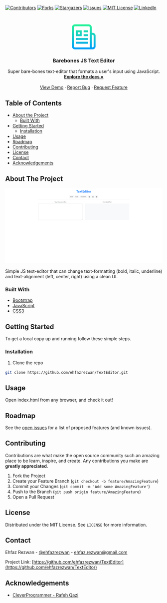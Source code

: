 <!--
*** Thanks for checking out this README Template. If you have a suggestion that would
*** make this better, please fork the repo and create a pull request or simply open
*** an issue with the tag "enhancement".
*** Thanks again! Now go create something AMAZING! :D
***
***
***
*** To avoid retyping too much info. Do a search and replace for the following:
*** github_username, TextEditor, twitter_handle, email
-->

<!-- PROJECT SHIELDS -->
<!--
*** I'm using markdown "reference style" links for readability.
*** Reference links are enclosed in brackets [ ] instead of parentheses ( ).
*** See the bottom of this document for the declaration of the reference variables
*** for contributors-url, forks-url, etc. This is an optional, concise syntax you may use.
*** https://www.markdownguide.org/basic-syntax/#reference-style-links
-->

[![Contributors][contributors-shield]][contributors-url]
[![Forks][forks-shield]][forks-url]
[![Stargazers][stars-shield]][stars-url]
[![Issues][issues-shield]][issues-url]
[![MIT License][license-shield]][license-url]
[![LinkedIn][linkedin-shield]][linkedin-url]

<!-- PROJECT LOGO -->
<br />
<p align="center">
  <a href="https://github.com/ehfazrezwan/TextEditor">
    <img src="images/logo.png" alt="Logo" width="80" height="80">
  </a>

  <h3 align="center">Barebones JS Text Editor</h3>

  <p align="center">
    Super bare-bones text-editor that formats a user's input using JavaScript.
    <br />
    <a href="https://github.com/ehfazrezwan/TextEditor"><strong>Explore the docs »</strong></a>
    <br />
    <br />
    <a href="https://github.com/ehfazrezwan/TextEditor">View Demo</a>
    ·
    <a href="https://github.com/ehfazrezwan/TextEditor/issues">Report Bug</a>
    ·
    <a href="https://github.com/ehfazrezwan/TextEditor/issues">Request Feature</a>
  </p>
</p>

<!-- TABLE OF CONTENTS -->

## Table of Contents

- [About the Project](#about-the-project)
  - [Built With](#built-with)
- [Getting Started](#getting-started)
  - [Installation](#installation)
- [Usage](#usage)
- [Roadmap](#roadmap)
- [Contributing](#contributing)
- [License](#license)
- [Contact](#contact)
- [Acknowledgements](#acknowledgements)

<!-- ABOUT THE PROJECT -->

## About The Project

[![Product Name Screen Shot][product-screenshot]]()

Simple JS text-editor that can change text-formatting (bold, italic, underline) and text-alignment (left, center, right) using a clean UI.

### Built With

- [Bootstrap](https://getbootstrap.com/)
- [JavaScript](https://developer.mozilla.org/en-US/docs/Web/JavaScript)
- [CSS3](https://www.w3.org/Style/CSS/)

<!-- GETTING STARTED -->

## Getting Started

To get a local copy up and running follow these simple steps.

### Installation

1. Clone the repo

```sh
git clone https://github.com/ehfazrezwan/TextEditor.git
```

<!-- USAGE EXAMPLES -->

## Usage

Open index.html from any browser, and check it out!

<!-- ROADMAP -->

## Roadmap

See the [open issues](https://github.com/ehfazrezwan/TextEditor/issues) for a list of proposed features (and known issues).

<!-- CONTRIBUTING -->

## Contributing

Contributions are what make the open source community such an amazing place to be learn, inspire, and create. Any contributions you make are **greatly appreciated**.

1. Fork the Project
2. Create your Feature Branch (`git checkout -b feature/AmazingFeature`)
3. Commit your Changes (`git commit -m 'Add some AmazingFeature'`)
4. Push to the Branch (`git push origin feature/AmazingFeature`)
5. Open a Pull Request

<!-- LICENSE -->

## License

Distributed under the MIT License. See `LICENSE` for more information.

<!-- CONTACT -->

## Contact

Ehfaz Rezwan - [@ehfazrezwan](https://www.linkedin.com/in/ehfaz-rezwan/) - ehfaz.rezwan@gmail.com

Project Link: [https://github.com/ehfazrezwan/TextEditor](https://github.com/ehfazrezwan/TextEditor)

<!-- ACKNOWLEDGEMENTS -->

## Acknowledgements

- [CleverProgrammer - Rafeh Qazi](https://github.com/CleverProgrammer)

<!-- MARKDOWN LINKS & IMAGES -->
<!-- https://www.markdownguide.org/basic-syntax/#reference-style-links -->

[contributors-shield]: https://img.shields.io/github/contributors/ehfazrezwan/TextEditor
[contributors-url]: https://github.com/ehfazrezwan/TextEditor/graphs/contributors
[forks-shield]: https://img.shields.io/github/forks/ehfazrezwan/TextEditor
[forks-url]: https://github.com/ehfazrezwan/TextEditor/network/members
[stars-shield]: https://img.shields.io/github/stars/ehfazrezwan/TextEditor
[stars-url]: https://github.com/ehfazrezwan/TextEditor/stargazers
[issues-shield]: https://img.shields.io/github/issues/ehfazrezwan/TextEditor
[issues-url]: https://github.com/ehfazrezwan/TextEditor/issues
[license-shield]: https://img.shields.io/github/license/ehfazrezwan/TextEditor
[license-url]: https://github.com/ehfazrezwan/TextEditor/blob/master/LICENSE.txt
[linkedin-shield]: https://img.shields.io/badge/-LinkedIn-black.svg?style=flat-square&logo=linkedin&colorB=555
[linkedin-url]: https://linkedin.com/in/ehfazrezwan
[product-screenshot]: images/app.png
